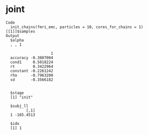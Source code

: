 # joint

    Code
      init_chains(fmri_emc, particles = 10, cores_for_chains = 1)[[1]]$samples
    Output
      $alpha
      , , 1
      
                        1
      accuracy -0.3807004
      cond1     0.5018224
      rt        0.3422964
      constant -0.2261242
      rho      -0.7963200
      sd       -0.3566182
      
      
      $stage
      [1] "init"
      
      $subj_ll
             [,1]
      1 -165.4513
      
      $idx
      [1] 1
      

